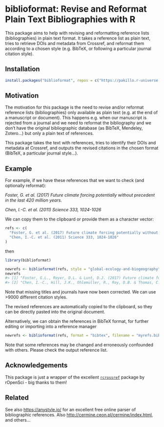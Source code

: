 
# biblioformat: Revise and Reformat Plain Text Bibliographies with R

This package aims to help with revising and reformatting reference lists
(bibliographies) in plain text format. It takes a reference list as
plain text, tries to retrieve DOIs and metadata from Crossref, and
reformat them according to a chosen style (e.g. BibTeX, or following a
particular journal citation style).

## Installation

``` r
install.packages("biblioformat", repos = c("https://pakillo.r-universe.dev", "https://cloud.r-project.org"))
```

## Motivation

The motivation for this package is the need to revise and/or reformat
reference lists (bibliographies) only available as plain text (e.g. at
the end of a manuscript or document). This happens e.g. when our
manuscript is rejected from a journal and we need to reformat the
bibliography and we don’t have the original bibliographic database (as
BibTeX, Mendeley, Zotero…) but only a plain text of references.

This package takes the text with references, tries to identify their
DOIs and metadata at Crossref, and outputs the revised citations in the
chosen format (BibTeX, a particular journal style…).

## Example

For example, if we have these references that we want to check (and
optionally reformat):

*Foster, G. et al. (2017) Future climate forcing potentially without
precedent in the last 420 million years.*

*Chen, I.-C. et al. (2011) Science 333, 1024-1026*

We can copy them to the clipboard or provide them as a character vector:

``` r
refs <- c(
  "Foster, G. et al. (2017) Future climate forcing potentially without precedent in the last 420 million years.",
  "Chen, I.-C. et al. (2011) Science 333, 1024-1026"
)
```

then

``` r
library(biblioformat)

newrefs <- biblioformat(refs, style = "global-ecology-and-biogeography")
newrefs
#> [1] "Foster, G.L., Royer, D.L. & Lunt, D.J. (2017) Future climate forcing potentially without precedent in the last 420 million years. Nature Communications, 8."                    
#> [2] "Chen, I.-C., Hill, J.K., Ohlemüller, R., Roy, D.B. & Thomas, C.D. (2011) Rapid Range Shifts of Species Associated with High Levels of Climate Warming. Science, 333, 1024–1026."
```

Note that missing titles and journals have now been corrected. We can
use \>9000 different citation styles.

The revised references are automatically copied to the clipboard, so
they can be directly pasted into the original document.

Alternatively, we can obtain the references in BibTeX format, for
further editing or importing into a reference manager

``` r
newrefs <- biblioformat(refs, format = "bibtex", filename = "myrefs.bib")
```

Note that some references may be changed and erroneously confounded with
others. Please check the output reference list.

## Acknowledgements

This package is just a wrapper of the excellent
[`rcrossref`](https://github.com/ropensci/rcrossref) package by
rOpenSci - big thanks to them!

## Related

See also <https://anystyle.io/> for an excellent free online parser of
bibliographic references. Also
<http://cermine.ceon.pl/cermine/index.html>, and others…

